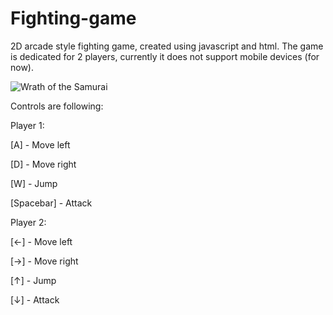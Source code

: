 # Fighting-game

2D arcade style fighting game, created using javascript and html. The game is dedicated for 2 players, currently it does not support mobile devices (for now).

![Wrath of the Samurai](https://user-images.githubusercontent.com/75435412/162577404-0f23bdfb-cab0-43f5-9b1d-6cc6fa8249c5.PNG)

Controls are following:

Player 1:

[A] - Move left

[D] - Move right

[W] - Jump

[Spacebar] - Attack

Player 2:

[←] - Move left

[→] - Move right

[↑] - Jump

[↓] - Attack
